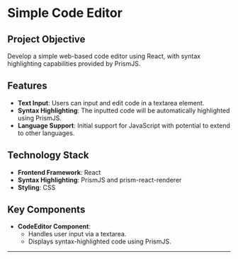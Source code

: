 
# Simple Code Editor

## Project Objective
Develop a simple web-based code editor using React, with syntax highlighting capabilities provided by PrismJS.

## Features
- **Text Input**: Users can input and edit code in a textarea element.
- **Syntax Highlighting**: The inputted code will be automatically highlighted using PrismJS.
- **Language Support**: Initial support for JavaScript with potential to extend to other languages.

## Technology Stack
- **Frontend Framework**: React
- **Syntax Highlighting**: PrismJS and prism-react-renderer
- **Styling**: CSS

## Key Components
- **CodeEditor Component**: 
  - Handles user input via a textarea.
  - Displays syntax-highlighted code using PrismJS.

---
